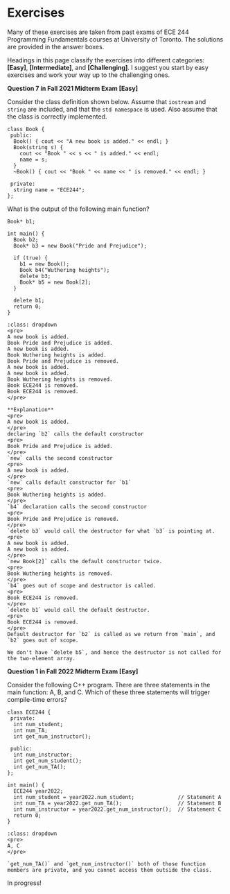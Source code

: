 # Exercises

Many of these exercises are taken from past exams of ECE 244 Programming Fundamentals courses at University of Toronto. The solutions are provided in the answer boxes.

Headings in this page classify the exercises into different categories: **[Easy]**, **[Intermediate]**, and **[Challenging]**. I suggest you start by easy exercises and work your way up to the challenging ones.

**Question 7 in Fall 2021 Midterm Exam [Easy]**

Consider the class definition shown below. Assume that `iostream` and `string` are included, and that the `std namespace` is used. Also assume that the class is correctly implemented.

```{code-block} cpp
class Book {
 public:
  Book() { cout << "A new book is added." << endl; }
  Book(string s) {
    cout << "Book " << s << " is added." << endl;
    name = s;
  }
  ~Book() { cout << "Book " << name << " is removed." << endl; }

 private:
  string name = "ECE244";
};

```

What is the output of the following main function?

```{code-block} cpp
Book* b1;

int main() {
  Book b2;
  Book* b3 = new Book("Pride and Prejudice");

  if (true) {
    b1 = new Book();
    Book b4("Wuthering heights");
    delete b3;
    Book* b5 = new Book[2];
  }

  delete b1;
  return 0;
}

```

```{admonition} Answer
:class: dropdown
<pre>
A new book is added.
Book Pride and Prejudice is added.
A new book is added.
Book Wuthering heights is added.
Book Pride and Prejudice is removed.
A new book is added.
A new book is added.
Book Wuthering heights is removed.
Book ECE244 is removed.
Book ECE244 is removed.
</pre>

**Explanation**
<pre>
A new book is added. 
</pre>
declaring `b2` calls the default constructor
<pre>
Book Pride and Prejudice is added.
</pre>
`new` calls the second constructor
<pre>
A new book is added.
</pre>
`new` calls default constructor for `b1`
<pre>
Book Wuthering heights is added.
</pre>
`b4` declaration calls the second constructor
<pre>
Book Pride and Prejudice is removed.
</pre>
`delete b3` would call the destructor for what `b3` is pointing at.
<pre>
A new book is added.
A new book is added.
</pre>
`new Book[2]` calls the default constructor twice.
<pre>
Book Wuthering heights is removed.
</pre>
`b4` goes out of scope and destructor is called.
<pre>
Book ECE244 is removed.
</pre>
`delete b1` would call the default destructor. 
<pre>
Book ECE244 is removed.
</pre>
Default destructor for `b2` is called as we return from `main`, and `b2` goes out of scope.

We don't have `delete b5`, and hence the destructor is not called for the two-element array. 
```

**Question 1 in Fall 2022 Midterm Exam [Easy]**

Consider the following C++ program. There are three statements in the main function: A, B, and C. Which of these three statements will trigger compile-time errors?

```{code-block} cpp
class ECE244 {
 private:
  int num_student;
  int num_TA;
  int get_num_instructor();

 public:
  int num_instructor;
  int get_num_student();
  int get_num_TA();
};

int main() {
  ECE244 year2022;
  int num_student = year2022.num_student;              // Statement A
  int num_TA = year2022.get_num_TA();                  // Statement B
  int num_instructor = year2022.get_num_instructor();  // Statement C
  return 0;
}
```

```{admonition} Answer
:class: dropdown
<pre>
A, C
</pre>

`get_num_TA()` and `get_num_instructor()` both of those function members are private, and you cannot access them outside the class.
```

In progress!